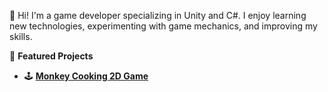 👋 Hi! I'm a game developer specializing in Unity and C#. I enjoy learning new technologies, experimenting with game mechanics, and improving my skills.  

🔹 **Featured Projects**  
- 🕹️ **[Monkey Cooking 2D Game](https://github.com/Pukpuk5555/huhu-hauwh.git)**

<!--
**Pukpuk5555/pukpuk5555** is a ✨ _special_ ✨ repository because its `README.md` (this file) appears on your GitHub profile.

Here are some ideas to get you started:

- 🔭 I’m currently working on ...
- 🌱 I’m currently learning ...
- 👯 I’m looking to collaborate on ...
- 🤔 I’m looking for help with ...
- 💬 Ask me about ...
- 📫 How to reach me: ...
- 😄 Pronouns: ...
- ⚡ Fun fact: ...
-->
